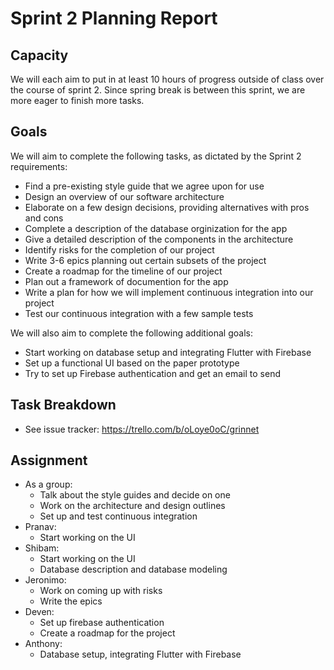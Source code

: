 # Sprint 2 Planning Report

## Capacity
We will each aim to put in at least 10 hours of progress outside of class over the course of sprint 2. Since spring break is between this sprint, we are more eager to finish more tasks.

## Goals
We will aim to complete the following tasks, as dictated by the Sprint 2 requirements:
- Find a pre-existing style guide that we agree upon for use
- Design an overview of our software architecture
- Elaborate on a few design decisions, providing alternatives with pros and cons
- Complete a description of the database orginization for the app
- Give a detailed description of the components in the architecture
- Identify risks for the completion of our project
- Write 3-6 epics planning out certain subsets of the project 
- Create a roadmap for the timeline of our project
- Plan out a framework of documention for the app
- Write a plan for how we will implement continuous integration into our project
- Test our continuous integration with a few sample tests

We will also aim to complete the following additional goals:
- Start working on database setup and integrating Flutter with Firebase
- Set up a functional UI based on the paper prototype
- Try to set up Firebase authentication and get an email to send


## Task Breakdown
- See issue tracker: https://trello.com/b/oLoye0oC/grinnet

## Assignment
- As a group:
    - Talk about the style guides and decide on one
    - Work on the architecture and design outlines
    - Set up and test continuous integration
- Pranav:
    - Start working on the UI
- Shibam:
    - Start working on the UI
    - Database description and database modeling
- Jeronimo:
    - Work on coming up with risks
    - Write the epics
- Deven:
    - Set up firebase authentication
    - Create a roadmap for the project
- Anthony:
    - Database setup, integrating Flutter with Firebase
